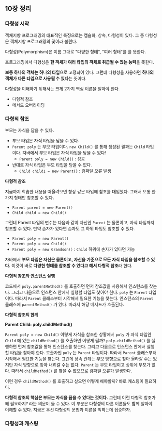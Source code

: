 ## 10장 정리

### 다형성 시작
객체지향 프로그래밍의 대표적인 특징으로는 캡슐화, 상속, 다형성이 있다. 그 중 다형성은 객체지향 프로그래밍의 꽃이라 불린다.

다형성(Polymorphism)은 이름 그대로 "다양한 형태", "여러 형태"를 를 뜻한다.

프로그래밍에서 다형성은 **한 객체가 여러 타입의 객체로 취급될 수 있는 능력**을 뜻한다.

**보통 하나의 객체는 하나의 타입**으로 고정되어 있다. 그런데 다형성을 사용하면 **하나의 객체가 다른 타입으로 사용될 수 있다**는 뜻이다.

다형성을 이해하기 위해서는 크게 2가지 핵심 이론을 알아야 한다.
- 다형적 참조
- 메서드 오버라이딩

### 다형적 참조
부모는 자식을 담을 수 있다.
- 부모 타입은 자식 타입을 담을 수 있다.
- `Parent poly` 는 부모 타입이다. `new Child()` 를 통해 생성된 결과는 `Child` 타입이다. 자바에서 부모 타입은 자식 타입을 담을 수 있다!
  - `Parent poly = new Child()` : 성공
- 반대로 자식 타입은 부모 타입을 담을 수 없다.
  - `Child child1 = new Parent()` : 컴파일 오류 발생


**다형적 참조**

지금까지 학습한 내용을 떠올려보면 항상 같은 타입에 참조를 대입했다. 그래서 보통 한 가지 형태만 참조할 수 있다.
- `Parent parent = new Parent()`
- `Child child = new Child()`

그런데 Parent 타입의 변수는 다음과 같이 자신인 `Parent` 는 물론이고, 자식 타입까지 참조할 수 있다. 만약 손자가 있다면 손자도 그 하위 타입도 참조할 수 있다.
- `Parent poly = new Parent()`
- `Parent poly = new Child()`
- `Parent poly = new Grandson()` : `Child` 하위에 손자가 있다면 가능

자바에서 **부모 타입은 자신은 물론이고, 자신을 기준으로 모든 자식 타입을 참조할 수 있다.** 이것이 바로 **다양한 형태를 참조할 수 있다고 해서 다형적 참조**라 한다.


**다형적 참조와 인스턴스 실행**

코드에서 `poly.parentMethod()` 를 호출하면 먼저 참조값을 사용해서 인스턴스를 찾는다. 그리고 다음으로 인스턴스 안에서 실행할 타입도 찾아야 한다. `poly` 는 `Parent` 타입이다. 따라서 `Parent` 클래스부터 시작해서 필요한 기능을 찾는다. 인스턴스의 `Parent` 클래스에 `parentMethod()` 가 있다. 따라서 해당 메서드가 호출된다.


**다형적 참조의 한계**

**Parent Child: poly.childMethod()**

`Parent poly = new Child()` 이렇게 자식을 참조한 상황에서 `poly` 가 자식 타입인 `Child` 에 있는 `childMethod()` 를 호출하면 어떻게 될까?
`poly.childMethod()` 를 실행하면 먼저 참조값을 통해 인스턴스를 찾는다. 그리고 다음으로 인스턴스 안에서 실행할 타입을 찾아야 한다. 호출자인 `poly` 는 `Parent` 타입이다. 따라서 `Parent` 클래스부터 시작해서 필요한 기능을 찾는다. 그런데 상속 관계는 부모 방향으로 찾아 올라갈 수는 있지만 자식 방향으로 찾아 내려갈 수는 없다. `Parent` 는 부모 타입이고 상위에 부모가 없다. 따라서 `childMethod()` 를 찾을 수 없으므로 컴파일 오류가 발생한다.

이런 경우 `childMethod()` 를 호출하고 싶으면 어떻게 해야할까? 바로 캐스팅이 필요하다.


**다형적 참조의 핵심은 부모는 자식을 품을 수 있다는 것이다.**
그런데 이런 다형적 참조가 왜 필요하지? 라는 의문이 들 수 있다. 이 부분은 다형성의 다른 이론들도 함께 알아야 이해할 수 있다. 지금은 우선 다형성의 문법과 이론을 익히는데 집중하자.


### 다형성과 캐스팅

